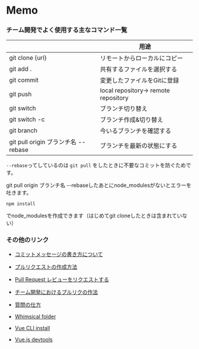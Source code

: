 # Memo

### チーム開発でよく使用する主なコマンド一覧

|                                         | 用途                 |
|-----------------------|-----------------------|
|git clone {url}                          |	リモートからローカルにコピー    | 
|git add .	                              |  共有するファイルを選択する     |
|git commit 	                            |  変更したファイルをGitに登録    |
|git push	                                |  local repository→ remote repository |
|git switch	                              | ブランチ切り替え            |
|git switch -c	                          | ブランチ作成&切り替え        |
|git branch　                              | 今いるブランチを確認する      |
|git pull origin ブランチ名 --rebase	        | ブランチを最新の状態にする    | 

`--rebase`ってしているのは `git pull` をしたときに不要なコミットを防ぐためです。

git pull origin ブランチ名 --rebaseしたあとにnode_modulesがないとエラーを吐きます。
```
npm install
```
でnode_modulesを作成できます（はじめてgit cloneしたときは含まれていない）

### その他のリンク

- [コミットメッセージの書き方について](https://qiita.com/konatsu_p/items/dfe199ebe3a7d2010b3e)
- [プルリクエストの作成方法
](https://docs.github.com/ja/pull-requests/collaborating-with-pull-requests/proposing-changes-to-your-work-with-pull-requests/creating-a-pull-request)
- [Pull Request レビューをリクエストする
](https://docs.github.com/ja/pull-requests/collaborating-with-pull-requests/proposing-changes-to-your-work-with-pull-requests/requesting-a-pull-request-review)
- [チーム開発におけるプルリクの作法](https://qiita.com/ikuwow/items/fb52a54c086398eb5b92)
- [質問の仕方](https://qiita.com/seki_uk/items/4001423b3cd3db0dada7)

- [Whimsical folder](https://whimsical.com/recursion-group-k-UW7zYZzDjCJWgqJYySxXBv)
- [Vue CLI install](https://cli.vuejs.org/guide/installation.html)
- [Vue.js devtools](https://chrome.google.com/webstore/detail/vuejs-devtools/nhdogjmejiglipccpnnnanhbledajbpd)
